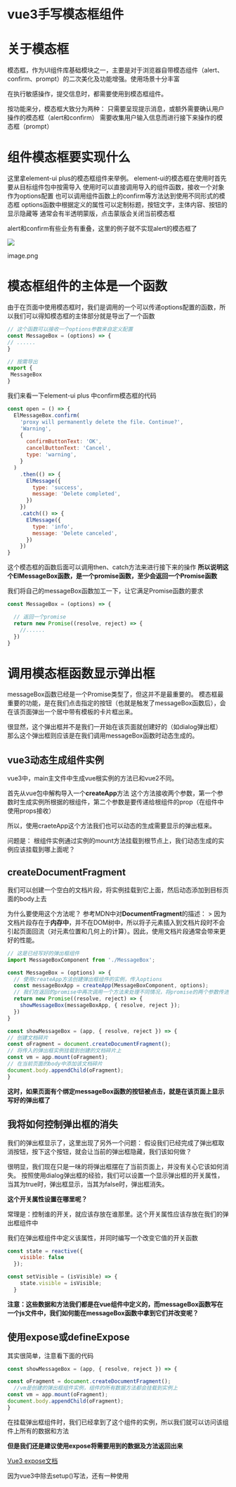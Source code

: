 # vue3手写模态框组件

# 关于模态框

模态框，作为UI组件库基础模块之一，主要是对于浏览器自带模态组件（alert、confirm、prompt）的二次美化及功能增强。使用场景十分丰富

在执行敏感操作，提交信息时，都需要使用到模态框组件。

按功能来分，模态框大致分为两种： 只需要呈现提示消息，或额外需要确认用户操作的模态框（alert和confirm） 需要收集用户输入信息而进行接下来操作的模态框（prompt）

# 组件模态框要实现什么

这里拿element-ui plus的模态框组件来举例。 element-ui的模态框在使用时首先要从目标组件包中按需导入 使用时可以直接调用导入的组件函数，接收一个对象作为options配置 也可以调用组件函数上的confirm等方法达到使用不同形式的模态框 options函数中根据定义的属性可以定制标题，按钮文字，主体内容、按钮的显示隐藏等 通常会有半透明蒙版，点击蒙版会关闭当前模态框

alert和confirm有些业务有重叠，这里的例子就不实现alert的模态框了

![](https://kerwin-1311807449.cos.ap-nanjing.myqcloud.com/%E6%A8%A1%E6%80%81%E6%A1%86.png)

image.png

# 模态框组件的主体是一个函数

由于在页面中使用模态框时，我们是调用的一个可以传递options配置的函数，所以我们可以得知模态框的主体部分就是导出了一个函数

```jsx
// 这个函数可以接收一个options参数来自定义配置
const MessageBox = (options) => {
// ......
}

// 按需导出
export {
 MessageBox
}
```

我们来看一下element-ui plus 中confirm模态框的代码

```jsx
const open = () => {
  ElMessageBox.confirm(
    'proxy will permanently delete the file. Continue?',
    'Warning',
    {
      confirmButtonText: 'OK',
      cancelButtonText: 'Cancel',
      type: 'warning',
    }
  )
    .then(() => {
      ElMessage({
        type: 'success',
        message: 'Delete completed',
      })
    })
    .catch(() => {
      ElMessage({
        type: 'info',
        message: 'Delete canceled',
      })
    })
}
```

这个模态框的函数后面可以调用then、catch方法来进行接下来的操作 **所以说明这个ElMessageBox函数，是一个promise函数，至少会返回一个Promise函数**

我们将自己的messageBox函数加工一下，让它满足Promise函数的要求

```jsx
const MessageBox = (options) => {

  // 返回一个promise
  return new Promise((resolve, reject) => {
    //......
  })
}
```

# 调用模态框函数显示弹出框

messageBox函数已经是一个Promise类型了，但这并不是最重要的。 模态框最重要的功能，是在我们点击指定的按钮（也就是触发了messageBox函数后），会在该页面弹出一个居中带有模板的卡片框出来。

很显然，这个弹出框并不是我们一开始在该页面就创建好的（如dialog弹出框） 那么这个弹出框则应该是在我们调用messageBox函数时动态生成的。

## vue3动态生成组件实例

vue3中，main主文件中生成vue根实例的方法已和vue2不同。

首先从vue包中解构导入一个**createApp**方法 这个方法接收两个参数，第一个参数时生成实例所根据的根组件，第二个参数是要传递给根组件的prop（在组件中使用props接收）

所以，使用craeteApp这个方法我们也可以动态的生成需要显示的弹出框来。

问题是： 根组件实例通过实例的mount方法挂载到根节点上，我们动态生成的实例应该挂载到哪上面呢？

## createDocumentFragment

我们可以创建一个空白的文档片段，将实例挂载到它上面，然后动态添加到目标页面的body上去

为什么要使用这个方法呢？ 参考MDN中对**DocumentFragment**的描述： > 因为文档片段存在于**内存中**，并不在DOM树中，所以将子元素插入到文档片段时不会引起页面回流（对元素位置和几何上的计算）。因此，使用文档片段通常会带来更好的性能。

```jsx
// 这是已经写好的弹出框组件
import MessageBoxComponent from './MessageBox';

const MessageBox = (options) => {
  // 使用createApp方法创建弹出框组件的实例，传入options
  const messageBoxApp = createApp(MessageBoxComponent, options);
  // 我们在返回的promise中再次调用一个方法来处理不同情况，将promise的两个参数传进去
  return new Promise((resolve, reject) => {
    showMessageBox(messageBoxApp, { resolve, reject });
  })
}
```

```jsx
const showMessageBox = (app, { resolve, reject }) => {
// 创建文档碎片
const oFragment = document.createDocumentFragment();
// 将传入的弹出框实例挂载到创建的文档碎片上
const vm = app.mount(oFragment);
// 在当前页面的body中添加该文档碎片
document.body.appendChild(oFragment);
}
```

**这时，如果页面有个绑定messageBox函数的按钮被点击，就是在该页面上显示写好的弹出框了**

## 我将如何控制弹出框的消失

我们的弹出框显示了，这里出现了另外一个问题： 假设我们已经完成了弹出框取消按钮，按下这个按钮，就会让当前的弹出框隐藏，我们该如何做？

很明显，我们现在只是一味的将弹出框摆在了当前页面上，并没有关心它该如何消失。 按照使用dialog弹出框的经验，我们可以设置一个显示弹出框的开关属性，当其为true时，弹出框显示，当其为false时，弹出框消失。

**这个开关属性设置在哪里呢？**

常理是：控制谁的开关，就应该存放在谁那里。这个开关属性应该存放在我们的弹出框组件中

我们在弹出框组件中定义该属性，并同时编写一个改变它值的开关函数

```jsx
const state = reactive({
    visible: false
  });

const setVisible = (isVisible) => {
    state.visible = isVisible;
  }
```

**注意：这些数据和方法我们都是在vue组件中定义的，而messageBox函数写在一个js文件中，我们如何能在messageBox函数中拿到它们并改变呢？**

## 使用expose或defineExpose

其实很简单，注意看下面的代码

```jsx
const showMessageBox = (app, { resolve, reject }) => {

const oFragment = document.createDocumentFragment();
  //vm是创建的弹出框组件实例，组件的所有数据方法都会挂载到实例上
const vm = app.mount(oFragment);
document.body.appendChild(oFragment);
}
```

在挂载弹出框组件时，我们已经拿到了这个组件的实例，所以我们就可以访问该组件上所有的数据和方法

**但是我们还是建议使用expose将需要用到的数据及方法返回出来**

 [Vue3 expose文档](https://staging-cn.vuejs.org/api/options-state.html#expose)

因为vue3中除去setup()写法，还有一种使用<script setup>的语法糖，该标签时默认关闭的，即通过模板 ref 或者 $parent 链获取到的组件的公开实例，不会暴露任何在 <script setup> 中声明的绑定。
为了在 <script setup> 组件中明确要暴露出去的属性，使用 **defineExpose** 编译器宏

假如我们的组件是使用的<script setup>语法糖（vue3更推荐使用它）
使用defineExpose暴露出去我们需要使用的方法与数据

```jsx
const state = reactive({
    visible: false
  });

const setVisible = (isVisible) => {
    state.visible = isVisible;
  }

//====================================================

const { visible } = toRefs(state);
defineExpose({
    setVisible,
    state
  });
```

那么我们在向body中添加了该组件之后，调用暴露出来的的setVisible函数改变visible的数值为true

```jsx
//......
const vm = app.mount(oFragment);
document.body.appendChild(oFragment);

vm.setVisible(true);
```

在业务操作完成之后，我们点击取消或者确定（判定最后需要关闭弹出框时）
我们再次调用该方法将visible变为false

```jsx
//..........

vm.setVisible(false);
```

这是弹出框组件中弹出框盒子，他的显隐由该bisible控制

```jsx
 <div
      class="ui-message-box"
      v-show="visible"
    >

   ........

</div>
```

# **给函数挂载属性和方法**

在element-ui plus中，模态框有这样几种用法：
直接调用ElMessageBox
调用ElMessageBox.confirm()

从前面我们得知，ElMessageBox与我们自己的messageBox一样，是一个函数，怎么做到给函数挂载属性方法呢？

很简单，就这样挂

因为JS中的函数本质上也是对象，属于使用Function构造函数创建出来的实例，那么它也是可以添加属性的。

在这里我们定义一个数组，里面放入messageBox可能用到的方法名（这里只实现confirm和prompt）

```jsx
// 导出，因为在弹出框组件中需要用到它做字段验证
export const fields = ['confirm', 'prompt'];
```

通过以下方法给messageBox函数添加新的方法，对相应的options参数做改动

```jsx
fields.forEach(field => {
  // 给messageBox挂载方法，该方法也接收options
  MessageBox[field] = options => {
    console.log(field)
    // 将方法名也存入options参数中保存
    options.field = field;
    // 这个方法返回原本的messageBox
    return MessageBox(options);
  }
})
```

为什么返回原本的MessageBox函数呢？因为我们只需要根据不同messageBox方法中是否有动态添加的field属性就能判断当前属于调用的哪个方法了，这样集中编写代码会更加容易。

我们来验证一下
在messageBox函数中我们打印options中的field属性

```jsx
const MessageBox = (options) => {
  ++ console.log(options.field)

  const messageBoxApp = createApp(MessageBoxComponent, options);
  return new Promise((resolve, reject) => {
    showMessageBox(messageBoxApp, { resolve, reject });
  })
}
```

我们给三个按钮绑定messageBox方法，第二个按钮为messageBox.confirm，第三个为messageBox.prompt

打印结果如下： 和预想一样，没有问题

# **弹出框的确认和取消**

上面我们已经对不同方法创建的弹出框通过往options中添加属性，能够区分当前弹出的是哪种类型的模态框了（是confirm还是prompt）。

现在把目光聚焦到更核心的业务上来：不管哪种弹出框，底部都会有操作按钮。取消和确定，你可以不用，当它必须要有。

[弹出框主体是一个函数](notion://www.notion.so/vue3-eeaed762c4ba4d48b3d6fb2f4bce37ff#iEDRm)[生成文档碎片](notion://www.notion.so/vue3-eeaed762c4ba4d48b3d6fb2f4bce37ff#gqcDC)

在上两章节中我们知道，弹出框主体函数返回一个promise对象，在里面调用了生成模态框的代码。但是两个promise参数，resolve和reject被一起传给了showMessageBox函数（这样做为了让每个函数的分工更加明确），却还一直没有使用。

显然，当我们点击取消，会调用reject方法，表示我们取消这次异步动作
当我们点击确定，调用resolve方法，表示这次异步动作成功且进入下一步。

两个方法无一例外，执行后弹出框都将会关闭，关键的数据处理完毕通过方法返回，弹出框的任务也就完成了。

我们可以让两个按钮都绑定setVisible方法，在点击后使弹出框消失。

```jsx
<button
  class="btn btn-primary"
  @click="setVisible(false)"
>
   确定
</button>
<button
  class="btn btn-default"
  @click="setVisible(false)"
>
    取消
</button>
```

**但是问题是：这样子做怎么甄别使点的哪个按钮使弹出框隐藏的呢？(甚至有可能是点击呢右上角叉叉，或者模态框外部蒙版) 造成的影响就是无法判断该进行reslove方法还是reject方法**

所以推荐分别创建两个新的方法，以及一个用来储存弹出框关闭状态的属性

```jsx
<button
class="btn btn-primary"
@click="confirmBtnClick"
>
  确定
</button>
<button
class="btn btn-default"
@click="cancelBtnClick"
>
  取消
</button>

//===================================================

const state = reactive({
  visible: false,
  // 用来储存弹出框是以什么状态关闭的
  type: 'confirm'
  });

const setVisible = (isVisible) => {
    state.visible = isVisible;
  }

// 改变弹出框状态，同时关闭弹出框
const confirmBtnClick = () => {
    state.type = 'confirm';
    setVisible(false);
  }

  const cancelBtnClick = () => {
    state.type = 'cancel';
    setVisible(false);
  }
```

这样我们通过state.type属性就能判断点击呢弹出框的哪个按钮了

# **confirm与prompt的判别**

type属性有了，何时，以及怎么判断你点击了按钮，并触发reject或resolve方法呢？

[组件暴露属性](notion://www.notion.so/vue3-eeaed762c4ba4d48b3d6fb2f4bce37ff#PfEUR)

这一节我们将弹出框组件的state属性暴露出来，所以我们很容易拿到state.type属性。
**使用vue提供的watch侦听器，我们可以很方便侦听type属性的变化**。由于侦听器是惰性的，所以第一次加载type属性并不会触发它。

同时只有弹出框关闭，也就是当state.Visible属性为false时，才会触发侦听器

```jsx
 watch(vm.state, (state) => {
    if (!state.visible) {
      switch (state.type) {
        case 'cancel':
          reject();
          break;
        case 'confirm':
          resolve();
          break;
        default:
          break;
      }
     }
  })
```

## **侦听完毕后销毁弹出框组件？**

当侦听器侦听到弹出框隐藏，并根据type触发呢对应的方法后，这个弹出框的历史使命就完成了。下次调用它就是崭新的它，所以每次关闭弹出框后，最好能销毁掉这个组件，万一后面在该页面再也用不上它了，能节约一点性能。

```jsx
watch(vm.state, (state) => {
    if (!state.visible) {
      switch (state.type) {
        case 'cancel':
          reject();
          break;
        case 'confirm':
          resolve();
          break;
        default:
          break;
      }
      // 调用销毁组件的方法
      hideMessageBox(app);
     }
  })

const hideMessageBox = (app) => {
  // 销毁组件，也就是解绑它。
  app.unmount();
}
```

# **弹框的差异化处理**

## **prompt弹出框需要记录输入**

通过messageBox和messageBox.confirm创建的弹出框可以分为一组，他们十分的相似，只会显示一段信息，然后让用户进行确认操作。
而通过messageBox.prompt方法创建出来的弹出框则额外需要收集用户输入的信息，且在完成操作后将该信息返回至弹出框外部。

也就是，prompt弹出框组件需要一个输入框组件（input）
之前在给函数挂载属性时，我们已经往弹出框函数的options对象中创建了对应的type属性，通过这个属性我们能很方便的用v-if来动态显示一个输入框。

但是在这里，我们采取另一种方式，使用渲染函数区别type来动态渲染需要的组件

事实上，每个组件本质上就是一个函数或者对象，当一个函数返回一个渲染函数时，它也能当作组件直接在template中使用，同时由于是一个函数，在它当中能做许多灵活的操作

```jsx
// 我们将放有弹出框type类型的数组导出
export const fields = ['confirm', 'prompt'];

//================================================

/*
*之前往options对象中创建了field属性，在弹出框组件中可以使用props接收
*同时field属性只能是我们定义的，如果在fields数组中不包含属性值，应该返回一个错误
**/
const props = defineProps({
  field: {
    type: String,
    default: 'confirm',
    validator: (value) => {
      return fields.includes(value);
    }
  }
})

//==================================================

// state中定义第三个属性来储存prompt输入框的数值
const state = reactive({
    visible: false,
    promptValue: '',
    type: 'confirm'
  });

const ContentView = ({ field }) => {
  // 判断field属性的值，分别返回相应的渲染函数
  switch (field) {
    case !field || 'confirm':
      return h('p', null, props.content);
    case 'prompt':
      return h('input', {
        value: state.promptValue,
        onInput: e => state.promptValue = e.target.value,
        class: 'message-input'
      });
    default:
      return '';
  }
}

<div class="message-box-content">
  // 返回渲染函数的函数可以直接当作组件使用，这里将field属性传入
  <content-view :field="field" />
 </div>
```

## **自定义是否显示按钮**

许多弹出框的属性都是可以自定义的，标题，文字内容，按钮文字，当然也包括是否显示某个按钮。
如果不需要取消按钮，只需要在messageBox函数的options对象中传入相应的属性：**showCancelBtn:false**

```jsx
const props = defineProps({
    title: {
      type: String,
      default: 'Message',
    },
    content: {
      type: String,
      default: 'Message content.'
    },
    showCancelBtn: {
      type: Boolean,
      default: true
    },
    confirmBtnText: {
      type: String,
      default: 'OK'
    },
    cancelBtnText: {
      type: String,
      default: 'Cancel'
    },
    field: {
      type: String,
      default: 'confirm',
      validator: (value) => {
        return fields.includes(value);
      }
    }
  })

//==============================================================

// 通过传入的属性用v-if来控制按钮的显示隐藏
 <button
   class="btn btn-default"
   @click="cancelBtnClick"
   v-if="showCancelBtn"
  >
    {{ cancelBtnText }}
  </button>
```

# **弹出框关闭后要做什么**

弹出框的作用无非就两种：收集用户对某些操作的执行建议，收集用户输入的数据进行下阶段的操作

那么弹出框关闭后，特别是prompt弹出框，需要使用reslove方法需要返回一些东西出去

```jsx
  watch(vm.state, (state) => {
    if (!state.visible) {
      switch (state.type) {
        case 'cancel':
          reject();
          break;
        case 'confirm':
          // 当按下确认按钮，进行reslove方法，那收集到的信息（prompt方法）需要返回出去
          resolve(state.promptValue);
          break;
        default:
          break;
      }

      hideMessageBox(app);
    }
  })
```

```jsx
const showPromptMessageBox = () => {
    MyMessageBox.prompt({
      confirmBtnText: '确定',
      showCancelBtn: true,
      cancelBtnText: '取消',
      title: 'PromptMessageBox',
      content: 'This is PromptMessageBox content.'
    })
    .then((value) => {
      // resolve方法中我们要能获取到输入的内容，进行接下来的业务操作
       console.log('PromptMessageBox resolve:', value);
    }).catch(() => {
       console.log('PromptMessageBox reject');
    });
  }
```

# **后记**

这篇文章只是讲解整个弹出框编写的大致思路，里面使用的代码片段都是不完整的，只为方便理解我在干什么。
完整项目的代码放在这里：
todo（将会是个网址）

:::info
通过手写vue3的模态框，能学到这些东西：
**高阶函数**（函数返回一个函数）
vue3的**渲染函数**使用方法
vue3的动画过场组件 **transition** 
vue3 暴露组件方法与属性（expose）
vue3动态生成组件、插入页面的方法
函数也能挂载方法与属性
:::